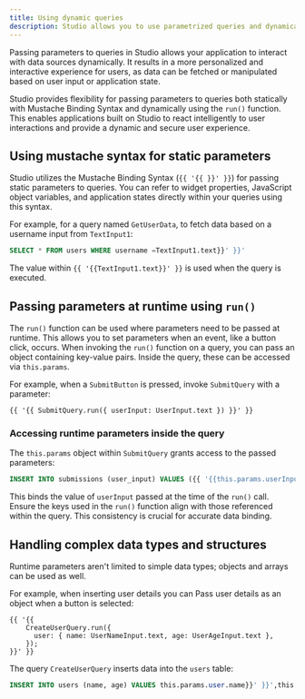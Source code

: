 ```yaml
---
title: Using dynamic queries
description: Studio allows you to use parametrized queries and dynamically create queries.
---
```


<!--
README

For guidance on how to write documenation, see https://dev.stage.spread.ai/docs/contributor/guide.html. Contact Documentation when this document is ready for review.
-->

Passing parameters to queries in Studio allows your application to interact with data sources dynamically. It results in a more personalized and interactive experience for users, as data can be fetched or manipulated based on user input or application state.

Studio provides flexibility for passing parameters to queries both statically with Mustache Binding Syntax and dynamically using the `run()` function. This enables applications built on Studio to react intelligently to user interactions and provide a dynamic and secure user experience. 

## Using mustache syntax for static parameters

Studio utilizes the Mustache Binding Syntax (`{{ '{{ }}' }}`) for passing static parameters to queries. You can refer to widget properties, JavaScript object variables, and application states directly within your queries using this syntax.

For example, for a query named `GetUserData`, to fetch data based on a username input from `TextInput1`:

```sql
SELECT * FROM users WHERE username =TextInput1.text}}' }}'
```

The value within `{{ '{{TextInput1.text}}' }}` is used when the query is executed.

## Passing parameters at runtime using `run()`

The `run()` function can be used where parameters need to be passed at runtime. This allows you to set parameters when an event, like a button click, occurs. When invoking the `run()` function on a query, you can pass an object containing key-value pairs. Inside the query, these can be accessed via `this.params`.

For example, when a `SubmitButton` is pressed, invoke `SubmitQuery` with a parameter:

```
{{ '{{ SubmitQuery.run({ userInput: UserInput.text }) }}' }}
```

### Accessing runtime parameters inside the query

The `this.params` object within `SubmitQuery` grants access to the passed parameters:

```sql
INSERT INTO submissions (user_input) VALUES ({{ '{{this.params.userInput}}' }})
```

This binds the value of `userInput` passed at the time of the `run()` call. Ensure the keys used in the `run()` function align with those referenced within the query. This consistency is crucial for accurate data binding.

## Handling complex data types and structures

Runtime parameters aren't limited to simple data types; objects and arrays can be used as well.

For example, when inserting user details you can Pass user details as an object when a button is selected:

```
{{ '{{
    CreateUserQuery.run({
      user: { name: UserNameInput.text, age: UserAgeInput.text },
    });
}}' }}
```

The query `CreateUserQuery` inserts data into the `users` table:

```sql
INSERT INTO users (name, age) VALUES this.params.user.name}}' }}',this.params.user.age}}' }}')
```
